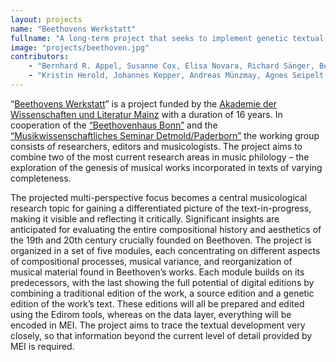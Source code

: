 ```yaml
---
layout: projects
name: "Beethovens Werkstatt"
fullname: "A long-term project that seeks to implement genetic textual criticism by the means of digital music editions"
image: "projects/beethoven.jpg"
contributors: 
    - "Bernhard R. Appel, Susanne Cox, Elisa Novara, Richard Sänger, Beethovenhaus, Bonn" 
    - "Kristin Herold, Johannes Kepper, Andreas Münzmay, Agnes Seipelt, Joachim Veit, Jan-Peter Voigt, Musikwissenschaftliches Seminar, Detmold/Paderborn"
---
```

“[Beethovens Werkstatt](https://beethovens-werkstatt.de/)” is a project funded by the [Akademie der Wissenschaften und Literatur Mainz](https://www.adwmainz.de/) with a duration of 16 years. In cooperation of the [“Beethovenhaus Bonn”](https://www.beethoven.de/) and the [“Musikwissenschaftliches Seminar Detmold/Paderborn”](https://www.muwi-detmold-paderborn.de) the working group consists of researchers, editors and musicologists. The project aims to combine two of the most current research areas in music philology – the exploration of the genesis of musical works incorporated in texts of varying completeness.

The projected multi-perspective focus becomes a central musicological research topic for gaining a differentiated picture of the text-in-progress, making it visible and reflecting it critically. Significant insights are anticipated for evaluating the entire compositional history and aesthetics of the 19th and 20th century crucially founded on Beethoven. The project is organized in a set of five modules, each concentrating on different aspects of compositional processes, musical variance, and reorganization of musical material found in Beethoven’s works. Each module builds on its predecessors, with the last showing the full potential of digital editions by combining a traditional edition of the work, a source edition and a genetic edition of the work’s text. These editions will all be prepared and edited using the Edirom tools, whereas on the data layer, everything will be encoded in MEI. The project aims to trace the textual development very closely, so that information beyond the current level of detail provided by MEI is required.
